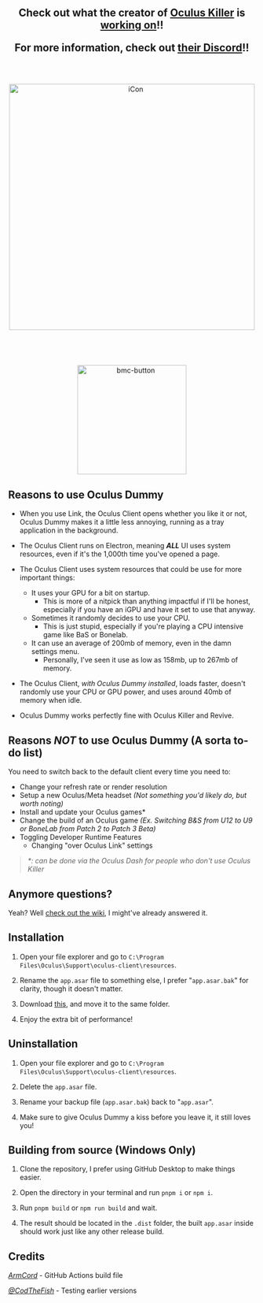 <h2 align="center">Check out what the creator of <a href="https://github.com/irlbunny/OculusKiller">Oculus Killer</a> is <a href="https://github.com/BnuuySolutions/ReLinked">working on</a>!!

For more information, check out <a href="https://discord.gg/dPsfJhsGwb">their Discord</a>!!</h2>
<br>
<h3 align="center"></h3>
<p align="center">
    <picture>
        <source media="(prefers-color-scheme: dark)" srcset="https://github.com/kckarnige/OculusDummy/blob/main/oculusdummy-banner-readme-dark.png?raw=true" width="500px">
        <img alt="iCon" src="https://github.com/kckarnige/OculusDummy/blob/main/oculusdummy-banner-readme.png?raw=true" width="500px">
    </picture> 
</p>
<br>

#

<p align="center">
    <a href="https://www.buymeacoffee.com/kckarnige">
        <img width="222" alt="bmc-button" src="https://github.com/kckarnige/kckarnige/assets/32397453/8da1edcc-2c3b-4628-8d82-4b53025a16ee">
    </a>
</p>

## Reasons to use Oculus Dummy

- When you use Link, the Oculus Client opens whether you like it or not, Oculus Dummy makes it a little less annoying, running as a tray application in the background.

- The Oculus Client runs on Electron, meaning _**ALL**_ UI uses system resources, even if it's the 1,000th time you've opened a page.

- The Oculus Client uses system resources that could be use for more important things:
    - It uses your GPU for a bit on startup.
        - This is more of a nitpick than anything impactful if I'll be honest, especially if you have an iGPU and have it set to use that anyway.
    - Sometimes it randomly decides to use your CPU.
        - This is just stupid, especially if you're playing a CPU intensive game like BaS or Bonelab.
    - It can use an average of 200mb of memory, even in the damn settings menu.
        - Personally, I've seen it use as low as 158mb, up to 267mb of memory.

- The Oculus Client, *with Oculus Dummy installed*, loads faster, doesn't randomly use your CPU or GPU power, and uses around 40mb of memory when idle.

- Oculus Dummy works perfectly fine with Oculus Killer and Revive.

## Reasons *NOT* to use Oculus Dummy (A sorta to-do list)

You need to switch back to the default client every time you need to:
- Change your refresh rate or render resolution
- Setup a new Oculus/Meta headset *(Not something you'd likely do, but worth noting)*
- Install and update your Oculus games\*
- Change the build of an Oculus game *(Ex. Switching B&S from U12 to U9 or BoneLab from Patch 2 to Patch 3 Beta)*
- Toggling Developer Runtime Features
    - Changing "over Oculus Link" settings

> *\*: can be done via the Oculus Dash for people who don't use Oculus Killer*

## Anymore questions?

Yeah? Well [check out the wiki](https://github.com/kckarnige/OculusDummy/wiki), I might've already answered it.

## Installation

1. Open your file explorer and go to `C:\Program Files\Oculus\Support\oculus-client\resources`.

2. Rename the `app.asar` file to something else, I prefer "`app.asar.bak`" for clarity, though it doesn't matter.

3. Download [this](https://github.com/kckarnige/OculusDummy/releases/latest/download/app.asar), and move it to the same folder.

4. Enjoy the extra bit of performance! 

## Uninstallation

1. Open your file explorer and go to `C:\Program Files\Oculus\Support\oculus-client\resources`.

2. Delete the `app.asar` file.

3. Rename your backup file (`app.asar.bak`) back to "`app.asar`".

4. Make sure to give Oculus Dummy a kiss before you leave it, it still loves you! 

## Building from source (Windows Only)

1. Clone the repository, I prefer using GitHub Desktop to make things easier.

2. Open the directory in your terminal and run `pnpm i` or `npm i`.

3. Run `pnpm build` or `npm run build` and wait.

4. The result should be located in the `.dist` folder, the built `app.asar` inside should work just like any other release build.

## Credits

*[ArmCord](https://github.com/ArmCord/ArmCord)* - GitHub Actions build file

*[@CodTheFish](https://github.com/CodTheFish)* - Testing earlier versions
